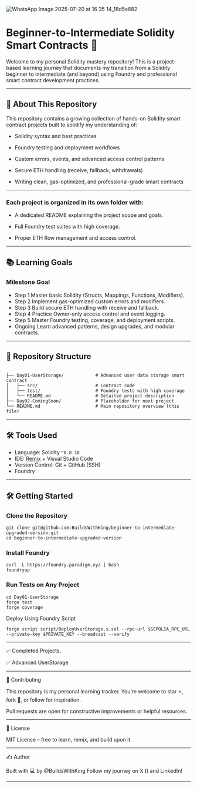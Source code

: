 ![WhatsApp Image 2025-07-20 at 16 35 14_18d5e882](https://github.com/user-attachments/assets/103a88e9-ce6e-439e-98fc-5d26bea72a24)

# Beginner-to-Intermediate Solidity Smart Contracts 🚀

Welcome to my personal Solidity mastery repository! This is a project-based learning journey that documents my transition from a Solidity beginner to intermediate (and beyond) using Foundry and professional smart contract development practices.


---

## 📖 About This Repository

This repository contains a growing collection of hands-on Solidity smart contract projects built to solidify my understanding of:

- Solidity syntax and best practices

- Foundry testing and deployment workflows

- Custom errors, events, and advanced access control patterns

- Secure ETH handling (receive, fallback, withdrawals)

- Writing clean, gas-optimized, and professional-grade smart contracts

---

### Each project is organized in its own folder with:

- A dedicated README explaining the project scope and goals.

- Full Foundry test suites with high coverage.

- Proper ETH flow management and access control.

---

## 📚 Learning Goals

### Milestone	Goal

- Step 1	Master basic Solidity (Structs, Mappings, Functions, Modifiers).
- Step 2	Implement gas-optimized custom errors and modifiers.
- Step 3	Build secure ETH handling with receive and fallback.
- Step 4	Practice Owner-only access control and event logging.
- Step 5	Master Foundry testing, coverage, and deployment scripts.
- Ongoing	Learn advanced patterns, design upgrades, and modular contracts.

---

## 📂 Repository Structure

```

├── Day01-UserStorage/            # Advanced user data storage smart contract
│   ├── src/                      # Contract code
│   ├── test/                     # Foundry tests with high coverage
│   └── README.md                 # Detailed project description
├── Day02-ComingSoon/             # Placeholder for next project
└── README.md                     # Main repository overview (this file)
```

---

## 🛠 Tools Used

- Language: Solidity `^0.8.18`
- IDE: [Remix](https://remix.ethereum.org/) + Visual Studio Code  
- Version Control: Git + GitHub (SSH)
- Foundry

---

## 🛠 Getting Started

### Clone the Repository

```
git clone git@github.com:BuildsWithKing/beginner-to-intermediate-upgraded-version.git
cd beginner-to-intermediate-upgraded-version

```
### Install Foundry

```
curl -L https://foundry.paradigm.xyz | bash
foundryup
```

### Run Tests on Any Project

```
cd Day01-UserStorage
forge test
forge coverage
```
Deploy Using Foundry Script
```
forge script script/DeployUserStorage.s.sol --rpc-url $SEPOLIA_RPC_URL --private-key $PRIVATE_KEY --broadcast --verify
```

---

✅ Completed Projects.

✅ Advanced UserStorage

---

🤝 Contributing

This repository is my personal learning tracker. You’re welcome to star ⭐, fork 🍴, or follow for inspiration.

Pull requests are open for constructive improvements or helpful resources.

---

📄 License

MIT License – free to learn, remix, and build upon it.


---

✍ Author

Built with 💻 by @BuildsWithKing
Follow my journey on X () and LinkedIn!

---
